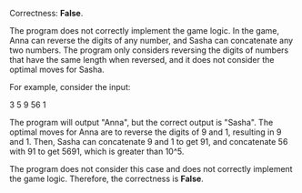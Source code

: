 Correctness: **False**.

The program does not correctly implement the game logic. In the game, Anna can reverse the digits of any number, and Sasha can concatenate any two numbers. The program only considers reversing the digits of numbers that have the same length when reversed, and it does not consider the optimal moves for Sasha.

For example, consider the input:

3 5
9 56 1

The program will output "Anna", but the correct output is "Sasha". The optimal moves for Anna are to reverse the digits of 9 and 1, resulting in 9 and 1. Then, Sasha can concatenate 9 and 1 to get 91, and concatenate 56 with 91 to get 5691, which is greater than 10^5.

The program does not consider this case and does not correctly implement the game logic. Therefore, the correctness is **False**.